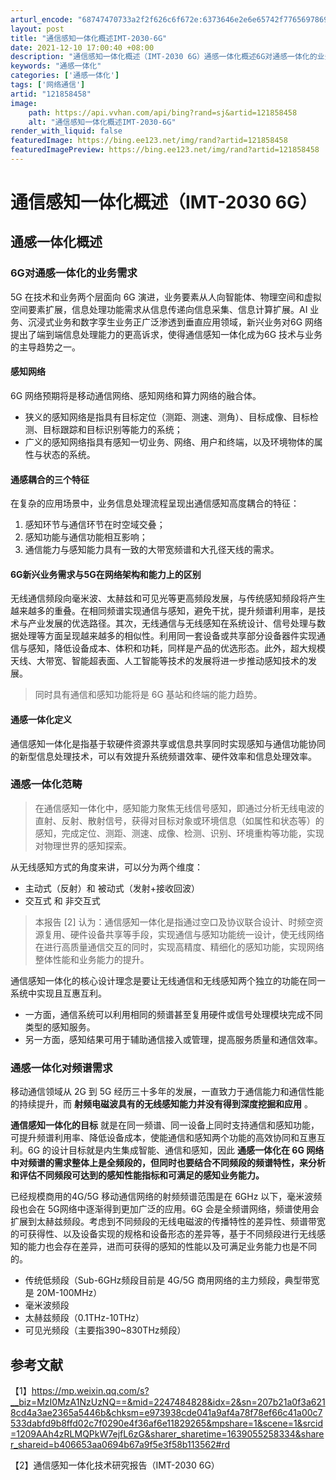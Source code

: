 ```yaml
---
arturl_encode: "68747470733a2f2f626c6f672e:6373646e2e6e65742f77656978696e5f34343635353334322f:61727469636c652f64657461696c732f313231383538343538"
layout: post
title: "通信感知一体化概述IMT-2030-6G"
date: 2021-12-10 17:00:40 +08:00
description: "通信感知一体化概述（IMT-2030 6G）通感一体化概述6G对通感一体化的业务需求感知网络通感耦合"
keywords: "通感一体化"
categories: ['通感一体化']
tags: ['网络通信']
artid: "121858458"
image:
    path: https://api.vvhan.com/api/bing?rand=sj&artid=121858458
    alt: "通信感知一体化概述IMT-2030-6G"
render_with_liquid: false
featuredImage: https://bing.ee123.net/img/rand?artid=121858458
featuredImagePreview: https://bing.ee123.net/img/rand?artid=121858458
---
```


# 通信感知一体化概述（IMT-2030 6G）

## 通感一体化概述

### 6G对通感一体化的业务需求

5G 在技术和业务两个层面向 6G 演进，业务要素从人向智能体、物理空间和虚拟空间要素扩展，信息处理功能需求从信息传递向信息采集、信息计算扩展。AI 业务、沉浸式业务和数字孪生业务正广泛渗透到垂直应用领域，新兴业务对6G 网络提出了端到端信息处理能力的更高诉求，使得通信感知一体化成为6G 技术与业务的主导趋势之一。

#### 感知网络

6G 网络预期将是移动通信网络、感知网络和算力网络的融合体。

* 狭义的感知网络是指具有目标定位（测距、测速、测角）、目标成像、目标检测、目标跟踪和目标识别等能力的系统；
* 广义的感知网络指具有感知一切业务、网络、用户和终端，以及环境物体的属性与状态的系统。

#### 通感耦合的三个特征

在复杂的应用场景中，业务信息处理流程呈现出通信感知高度耦合的特征：

1. 感知环节与通信环节在时空域交叠；
2. 感知功能与通信功能相互影响；
3. 通信能力与感知能力具有一致的大带宽频谱和大孔径天线的需求。

#### 6G新兴业务需求与5G在网络架构和能力上的区别

无线通信频段向毫米波、太赫兹和可见光等更高频段发展，与传统感知频段将产生越来越多的重叠。在相同频谱实现通信与感知，避免干扰，提升频谱利用率，是技术与产业发展的优选路径。其次，无线通信与无线感知在系统设计、信号处理与数据处理等方面呈现越来越多的相似性。利用同一套设备或共享部分设备器件实现通信与感知，降低设备成本、体积和功耗，同样是产品的优选形态。此外，超大规模天线、大带宽、智能超表面、人工智能等技术的发展将进一步推动感知技术的发展。

> 同时具有通信和感知功能将是 6G 基站和终端的能力趋势。

#### 通感一体化定义

通信感知一体化是指基于软硬件资源共享或信息共享同时实现感知与通信功能协同的新型信息处理技术，可以有效提升系统频谱效率、硬件效率和信息处理效率。

### 通感一体化范畴

> 在通信感知一体化中，感知能力聚焦无线信号感知，即通过分析无线电波的直射、反射、散射信号，获得对目标对象或环境信息（如属性和状态等）的感知，完成定位、测距、测速、成像、检测、识别、环境重构等功能，实现对物理世界的感知探索。

从无线感知方式的角度来讲，可以分为两个维度：

* 主动式（反射）和 被动式（发射+接收回波）
* 交互式 和 非交互式

> 本报告 [2] 认为：通信感知一体化是指通过空口及协议联合设计、时频空资源复用、硬件设备共享等手段，实现通信与感知功能统一设计，使无线网络在进行高质量通信交互的同时，实现高精度、精细化的感知功能，实现网络整体性能和业务能力的提升。

通信感知一体化的核心设计理念是要让无线通信和无线感知两个独立的功能在同一系统中实现且互惠互利。

* 一方面，通信系统可以利用相同的频谱甚至复用硬件或信号处理模块完成不同类型的感知服务。
* 另一方面，感知结果可用于辅助通信接入或管理，提高服务质量和通信效率。

### 通感一体化对频谱需求

移动通信领域从 2G 到 5G 经历三十多年的发展，一直致力于通信能力和通信性能的持续提升，而
**射频电磁波具有的无线感知能力并没有得到深度挖掘和应用**
。

**通信感知一体化的目标**
就是在同一频谱、同一设备上同时支持通信和感知功能，可提升频谱利用率、降低设备成本，使能通信和感知两个功能的高效协同和互惠互利。6G 的设计目标就是内生集成智能、通信和感知，因此
**通感一体化在 6G 网络中对频谱的需求整体上是全频段的，但同时也要结合不同频段的频谱特性，来分析和评估不同频段可达到的感知性能指标和可满足的感知业务能力。**

已经规模商用的4G/5G 移动通信网络的射频频谱范围是在 6GHz 以下，毫米波频段也会在 5G网络中逐渐得到更加广泛的应用。6G 会是全频谱网络，频谱使用会扩展到太赫兹频段。考虑到不同频段的无线电磁波的传播特性的差异性、频谱带宽的可获得性、以及设备实现的规格和设备形态的差异等，基于不同频段进行无线感知的能力也会存在差异，进而可获得的感知的性能以及可满足业务能力也是不同的。

* 传统低频段（Sub-6GHz频段目前是 4G/5G 商用网络的主力频段，典型带宽是 20M-100MHz）
* 毫米波频段
* 太赫兹频段（0.1THz-10THz）
* 可见光频段（主要指390~830THz频段）

## 参考文献

【1】https://mp.weixin.qq.com/s?__biz=MzI0MzA1NzUzNQ==&mid=2247484828&idx=2&sn=207b21a0f3a6218cd4a3ae2365a5446b&chksm=e973938cde041a9af4a78f78ef66c41a00c7533dabfd9b8ffd02c7f0290e4f36af6e11829265&mpshare=1&scene=1&srcid=1209AAh4zRLMQPkW7ejfL6zG&sharer_sharetime=1639055258334&sharer_shareid=b406653aa0694b67a9f5e3f58b113562#rd
  
【2】通信感知一体化技术研究报告（IMT-2030 6G）